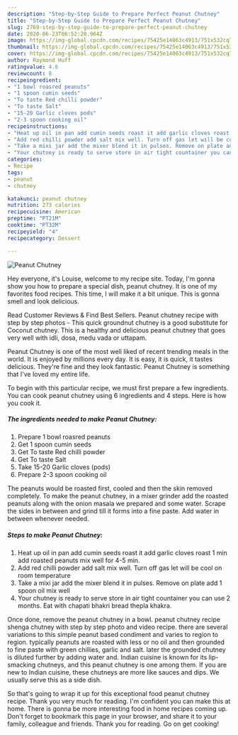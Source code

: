 ```yaml
---
description: "Step-by-Step Guide to Prepare Perfect Peanut Chutney"
title: "Step-by-Step Guide to Prepare Perfect Peanut Chutney"
slug: 2769-step-by-step-guide-to-prepare-perfect-peanut-chutney
date: 2020-06-23T06:52:20.964Z
image: https://img-global.cpcdn.com/recipes/75425e14063c4913/751x532cq70/peanut-chutney-recipe-main-photo.jpg
thumbnail: https://img-global.cpcdn.com/recipes/75425e14063c4913/751x532cq70/peanut-chutney-recipe-main-photo.jpg
cover: https://img-global.cpcdn.com/recipes/75425e14063c4913/751x532cq70/peanut-chutney-recipe-main-photo.jpg
author: Raymond Huff
ratingvalue: 4.6
reviewcount: 8
recipeingredient:
- "1 bowl roasred peanuts"
- "1 spoon cumin seeds"
- "To taste Red chilli powder"
- "To taste Salt"
- "15-20 Garlic cloves pods"
- "2-3 spoon cooking oil"
recipeinstructions:
- "Heat up oil in pan add cumin seeds roast it add garlic cloves roast 1 min add roasted peanuts mix well for 4-5 min."
- "Add red chilli powder add salt mix well. Turn off gas let will be cool on room temperature"
- "Take a mixi jar add the mixer blend it in pulses. Remove on plate add 1 spoon oil mix well"
- "Your chutney is ready to serve store in air tight countainer you can use 2 months. Eat with chapati bhakri bread thepla khakra."
categories:
- Recipe
tags:
- peanut
- chutney

katakunci: peanut chutney 
nutrition: 273 calories
recipecuisine: American
preptime: "PT21M"
cooktime: "PT32M"
recipeyield: "4"
recipecategory: Dessert

---
```



![Peanut Chutney](https://img-global.cpcdn.com/recipes/75425e14063c4913/751x532cq70/peanut-chutney-recipe-main-photo.jpg)

Hey everyone, it's Louise, welcome to my recipe site. Today, I'm gonna show you how to prepare a special dish, peanut chutney. It is one of my favorites food recipes. This time, I will make it a bit unique. This is gonna smell and look delicious.

Read Customer Reviews &amp; Find Best Sellers. Peanut chutney recipe with step by step photos - This quick groundnut chutney is a good substitute for Coconut chutney. This is a healthy and delicious peanut chutney that goes very well with idli, dosa, medu vada or uttapam.

Peanut Chutney is one of the most well liked of recent trending meals in the world. It is enjoyed by millions every day. It is easy, it is quick, it tastes delicious. They're fine and they look fantastic. Peanut Chutney is something that I've loved my entire life.


To begin with this particular recipe, we must first prepare a few ingredients. You can cook peanut chutney using 6 ingredients and 4 steps. Here is how you cook it.

<!--inarticleads1-->

##### The ingredients needed to make Peanut Chutney:

1. Prepare 1 bowl roasred peanuts
1. Get 1 spoon cumin seeds
1. Get To taste Red chilli powder
1. Get To taste Salt
1. Take 15-20 Garlic cloves (pods)
1. Prepare 2-3 spoon cooking oil


The peanuts would be roasted first, cooled and then the skin removed completely. To make the peanut chutney, in a mixer grinder add the roasted peanuts along with the onion masala we prepared and some water. Scrape the sides in between and grind till it forms into a fine paste. Add water in between whenever needed. 

<!--inarticleads2-->

##### Steps to make Peanut Chutney:

1. Heat up oil in pan add cumin seeds roast it add garlic cloves roast 1 min add roasted peanuts mix well for 4-5 min.
1. Add red chilli powder add salt mix well. Turn off gas let will be cool on room temperature
1. Take a mixi jar add the mixer blend it in pulses. Remove on plate add 1 spoon oil mix well
1. Your chutney is ready to serve store in air tight countainer you can use 2 months. Eat with chapati bhakri bread thepla khakra.


Once done, remove the peanut chutney in a bowl. peanut chutney recipe shenga chutney with step by step photo and video recipe. there are several variations to this simple peanut based condiment and varies to region to region. typically peanuts are roasted with less or no oil and then grounded to fine paste with green chillies, garlic and salt. later the grounded chutney is diluted further by adding water and. Indian cuisine is known for its lip-smacking chutneys, and this peanut chutney is one among them. If you are new to Indian cuisine, these chutneys are more like sauces and dips. We usually serve this as a side dish. 

So that's going to wrap it up for this exceptional food peanut chutney recipe. Thank you very much for reading. I'm confident you can make this at home. There is gonna be more interesting food in home recipes coming up. Don't forget to bookmark this page in your browser, and share it to your family, colleague and friends. Thank you for reading. Go on get cooking!
